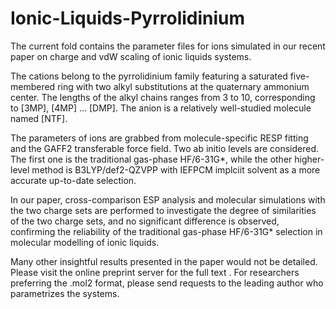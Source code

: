 # Ionic-Liquids-Pyrrolidinium

The current fold contains the parameter files for ions simulated in our recent paper on charge and vdW scaling of ionic liquids systems. 

The cations belong to the pyrrolidinium family featuring a saturated five-membered ring with two alkyl substitutions at the quaternary ammonium center. The lengths of the alkyl chains ranges from 3 to 10, corresponding to [3MP], [4MP] ... [DMP]. 
The anion is a relatively well-studied molecule named [NTF]. 

The parameters of ions are grabbed from molecule-specific RESP fitting and the GAFF2 transferable force field. Two ab initio levels are considered. The first one is the traditional gas-phase HF/6-31G*, while the other higher-level method is B3LYP/def2-QZVPP with IEFPCM implciit solvent as a more accurate up-to-date selection. 

In our paper, cross-comparison ESP analysis and molecular simulations with the two charge sets are performed to investigate the degree of similarities of the two charge sets, and no significant difference is observed, confirming the reliability of the traditional gas-phase HF/6-31G* selection in molecular modelling of ionic liquids. 

Many other insightful results presented in the paper would not be detailed. Please visit the online preprint server for the full text . 
For researchers preferring the .mol2 format, please send requests to the leading author who parametrizes the systems. 
